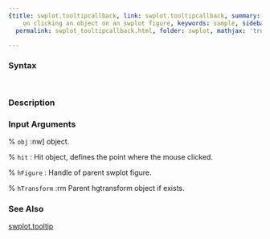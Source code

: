 ```yaml
---
{title: swplot.tooltipcallback, link: swplot.tooltipcallback, summary: call tooltip
    on clicking an object on an swplot figure, keywords: sample, sidebar: sw_sidebar,
  permalink: swplot_tooltipcallback.html, folder: swplot, mathjax: 'true'}

---
```


### Syntax

` `

### Description



### Input Arguments

% `obj`
:nw] object.

% `hit`
:  Hit object, defines the point where the mouse clicked.

% `hFigure`
:  Handle of parent swplot figure.

% `hTransform`
:rm Parent hgtransform object if exists.

### See Also

[swplot.tooltip](swplot_tooltip.html)

